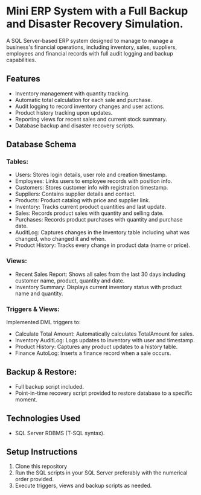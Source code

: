# Mini ERP System with a Full Backup and Disaster Recovery Simulation.

A SQL Server-based ERP system designed to manage to manage a business's financial operations, including inventory, sales, suppliers, employees and financial records with full audit logging and backup capabilities.

## Features

- Inventory management with quantity tracking.
- Automatic total calculation for each sale and purchase.
- Audit logging to record inventory changes and user actions.
- Product history tracking upon updates.
- Reporting views for recent sales and current stock summary.
- Database backup and disaster recovery scripts.

## Database Schema

### Tables:
- Users: Stores login details, user role and creation timestamp.
- Employees: Links users to employee records with position info.
- Customers: Stores customer info with registration timestamp.
- Suppliers: Contains supplier details and contact.
- Products: Product catalog with price and supplier link.
- Inventory: Tracks current product quantities and last update.
- Sales: Records product sales with quantity and selling date.
- Purchases: Records product purchases with quantity and purchase date.
- AuditLog: Captures changes in the Inventory table including what was changed, who changed it and when.
- Product History: Tracks every change in product data (name or price).


### Views:
- Recent Sales Report: Shows all sales from the last 30 days including customer name, product, quantity and date.
- Inventory Summary: Displays current inventory status with product name and quantity.


### Triggers & Views:

Implemented DML triggers to:
- Calculate Total Amount: Automatically calculates TotalAmount for sales.
- Inventory AuditLog: Logs updates to inventory with user and timestamp.
- Product History: Captures any product updates to a history table.
- Finance AutoLog: Inserts a finance record when a sale occurs.



## Backup & Restore:

- Full backup script included.
- Point-in-time recovery script provided to restore database to a specific moment.


## Technologies Used

- SQL Server RDBMS (T-SQL syntax).
 
## Setup Instructions

1. Clone this repository
2. Run the SQL scripts in your SQL Server preferably with the numerical order provided.
3. Execute triggers, views and backup scripts as needed.